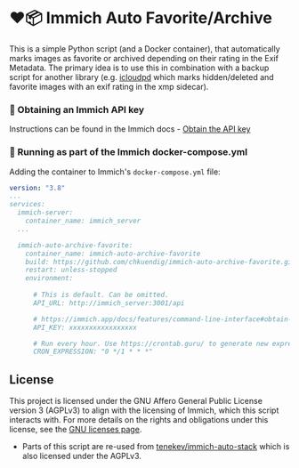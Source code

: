 #  ❤️📦 Immich Auto Favorite/Archive 
This is a simple Python script (and a Docker container), that automatically marks images as favorite or archived depending on their rating in the Exif Metadata. The primary idea is to use this in combination with a backup script for another library (e.g. [icloudpd](https://github.com/icloud-photos-downloader/icloud_photos_downloader/) which marks hidden/deleted and favorite images with an exif rating in the xmp sidecar).

### 🔑 Obtaining an Immich API key
Instructions can be found in the Immich docs - [Obtain the API key](https://immich.app/docs/features/command-line-interface#obtain-the-api-key)

### 📃 Running as part of the Immich docker-compose.yml
Adding the container to Immich's `docker-compose.yml` file:

```yml
version: "3.8"
...
services:
  immich-server:
    container_name: immich_server
  ...

  immich-auto-archive-favorite:
    container_name: immich-auto-archive-favorite
    build: https://github.com/chkuendig/immich-auto-archive-favorite.git
    restart: unless-stopped
    environment:
  
      # This is default. Can be omitted. 
      API_URL: http://immich_server:3001/api

      # https://immich.app/docs/features/command-line-interface#obtain-the-api-key
      API_KEY: xxxxxxxxxxxxxxxxx

      # Run every hour. Use https://crontab.guru/ to generate new expressions.
      CRON_EXPRESSION: "0 */1 * * *"
```

## License

This project is licensed under the GNU Affero General Public License version 3 (AGPLv3) to align with the licensing of Immich, which this script interacts with. For more details on the rights and obligations under this license, see the [GNU licenses page](https://opensource.org/license/agpl-v3).

- Parts of this script are re-used from [tenekev/immich-auto-stack](https://github.com/tenekev/immich-auto-stack) which is also licensed under the AGPLv3.
